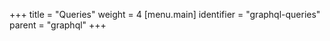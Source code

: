 +++
title = "Queries"
weight = 4
[menu.main]
  identifier = "graphql-queries"
  parent = "graphql"
+++